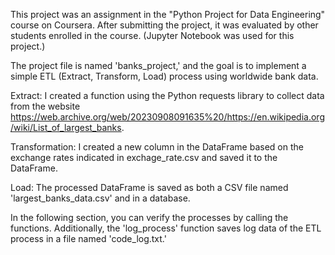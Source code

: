 This project was an assignment in the "Python Project for Data Engineering" course on Coursera. 
After submitting the project, it was evaluated by other students enrolled in the course. (Jupyter Notebook was used for this project.)

The project file is named 'banks_project,' and the goal is to implement a simple ETL (Extract, Transform, Load) process using worldwide bank data.

Extract:
I created a function using the Python requests library to collect data from the website https://web.archive.org/web/20230908091635%20/https://en.wikipedia.org/wiki/List_of_largest_banks.

Transformation:
I created a new column in the DataFrame based on the exchange rates indicated in exchage_rate.csv and saved it to the DataFrame.

Load:
The processed DataFrame is saved as both a CSV file named 'largest_banks_data.csv' and in a database.

In the following section, you can verify the processes by calling the functions. Additionally, the 'log_process' function saves log data of the ETL process in a file named 'code_log.txt.'
